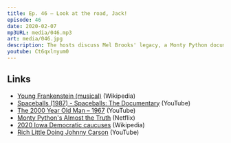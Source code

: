 ```yaml
---
title: Ep. 46 – Look at the road, Jack!
episode: 46
date: 2020-02-07
mp3URL: media/046.mp3
art: media/046.jpg
description: The hosts discuss Mel Brooks' legacy, a Monty Python documentary series on Netflix, the clusterfuck that was the 2020 Iowa Democratic Caucus.
youtube: Ct6qxlnyum0
---
```


## Links

- [Young Frankenstein (musical)](<https://en.wikipedia.org/wiki/Young_Frankenstein_(musical)>) (Wikipedia)
- [Spaceballs (1987) - Spaceballs: The Documentary](https://www.youtube.com/watch?v=0rmUIto_zAU) (YouTube)
- [The 2000 Year Old Man – 1967](https://www.youtube.com/watch?v=XOTKDgrdvdg) (YouTube)
- [Monty Python's Almost the Truth](https://www.netflix.com/title/70213237) (Netflix)
- [2020 Iowa Democratic caucuses](https://en.wikipedia.org/wiki/2020_Iowa_Democratic_caucuses) (Wikipedia)
- [Rich Little Doing Johnny Carson](https://www.youtube.com/watch?v=jRYmTbVIi1k) (YouTube)
